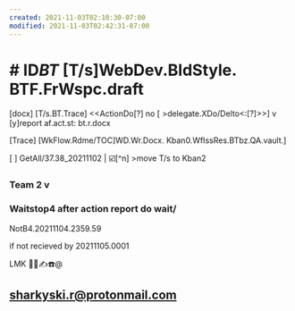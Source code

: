 ```yaml
---
created: 2021-11-03T02:10:30-07:00
modified: 2021-11-03T02:42:31-07:00
---
```


# # **ID**_BT_                                     [T/s]WebDev.BldStyle.    BTF.FrWspc.draft

[docx] [T/s.BT.Trace]
<<ActionDo[?] no [ >delegate.XDo/Delto<:[?]>>]            v 
                     [y]report af.act.st:
                                                     bt.r.docx

[Trace]
[WkFlow.Rdme/TOC]WD.Wr.Docx.
Kban0.WfIssRes.BTbz.QA.vault.]

[   ] GetAll/37.38_20211102 | ☑️[^n] >move T/s to Kban2

### Team 2 v
### Waitstop4 after action report do wait/

NotB4.20211104.2359.59

if not recieved by 20211105.0001

 LMK
📢💥✍️☎️@

## **sharkyski.r@protonmail.com**
